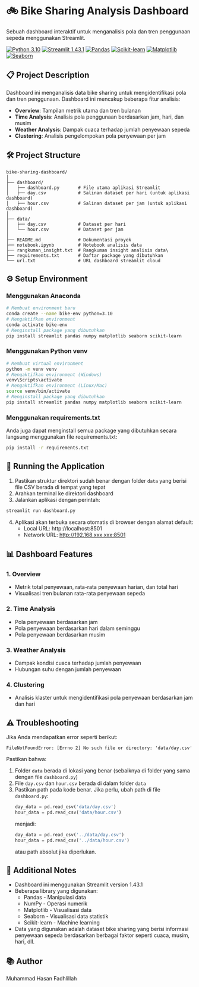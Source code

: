 # 🚲 Bike Sharing Analysis Dashboard

Sebuah dashboard interaktif untuk menganalisis pola dan tren penggunaan sepeda menggunakan Streamlit.

[![Python 3.10](https://img.shields.io/badge/Python-3.10-blue?logo=python)](https://www.python.org/)
[![Streamlit 1.43.1](https://img.shields.io/badge/Streamlit-1.43.1-FF4B4B?logo=streamlit)](https://streamlit.io/)
[![Pandas](https://img.shields.io/badge/Pandas-Latest-150458?logo=pandas)](https://pandas.pydata.org/)
[![Scikit-learn](https://img.shields.io/badge/Scikit--learn-Latest-F7931E?logo=scikit-learn)](https://scikit-learn.org/)
[![Matplotlib](https://img.shields.io/badge/Matplotlib-Latest-11557c?logo=python)](https://matplotlib.org/)
[![Seaborn](https://img.shields.io/badge/Seaborn-Latest-7db0bc?logo=python)](https://seaborn.pydata.org/)

## 📋 Project Description

Dashboard ini menganalisis data bike sharing untuk mengidentifikasi pola dan tren penggunaan. Dashboard ini mencakup beberapa fitur analisis:

- **Overview**: Tampilan metrik utama dan tren bulanan
- **Time Analysis**: Analisis pola penggunaan berdasarkan jam, hari, dan musim
- **Weather Analysis**: Dampak cuaca terhadap jumlah penyewaan sepeda
- **Clustering**: Analisis pengelompokan pola penyewaan per jam

## 🛠️ Project Structure

```
bike-sharing-dashboard/
│
├── dashboard/
│   ├── dashboard.py       # File utama aplikasi Streamlit
│   ├── day.csv            # Salinan dataset per hari (untuk aplikasi dashboard)
│   ├── hour.csv           # Salinan dataset per jam (untuk aplikasi dashboard)
│
├── data/
│   ├── day.csv            # Dataset per hari
│   └── hour.csv           # Dataset per jam
│
├── README.md              # Dokumentasi proyek
├── notebook.ipynb         # Notebook analisis data
├── rangkuman_insight.txt  # Rangkuman insight analisis data\
├── requirements.txt       # Daftar package yang dibutuhkan
└── url.txt                # URL dashboard streamlit cloud
```

## ⚙️ Setup Environment

### Menggunakan Anaconda

```bash
# Membuat environment baru
conda create --name bike-env python=3.10
# Mengaktifkan environment
conda activate bike-env
# Menginstall package yang dibutuhkan
pip install streamlit pandas numpy matplotlib seaborn scikit-learn
```

### Menggunakan Python venv

```bash
# Membuat virtual environment
python -m venv venv
# Mengaktifkan environment (Windows)
venv\Scripts\activate
# Mengaktifkan environment (Linux/Mac)
source venv/bin/activate
# Menginstall package yang dibutuhkan
pip install streamlit pandas numpy matplotlib seaborn scikit-learn
```

### Menggunakan requirements.txt

Anda juga dapat menginstall semua package yang dibutuhkan secara langsung menggunakan file requirements.txt:

```bash
pip install -r requirements.txt
```

## 🚀 Running the Application

1. Pastikan struktur direktori sudah benar dengan folder `data` yang berisi file CSV berada di tempat yang tepat
2. Arahkan terminal ke direktori dashboard
3. Jalankan aplikasi dengan perintah:

```bash
streamlit run dashboard.py
```

4. Aplikasi akan terbuka secara otomatis di browser dengan alamat default:
   - Local URL: http://localhost:8501
   - Network URL: http://192.168.xxx.xxx:8501

## 📊 Dashboard Features

### 1. Overview

- Metrik total penyewaan, rata-rata penyewaan harian, dan total hari
- Visualisasi tren bulanan rata-rata penyewaan sepeda

### 2. Time Analysis

- Pola penyewaan berdasarkan jam
- Pola penyewaan berdasarkan hari dalam seminggu
- Pola penyewaan berdasarkan musim

### 3. Weather Analysis

- Dampak kondisi cuaca terhadap jumlah penyewaan
- Hubungan suhu dengan jumlah penyewaan

### 4. Clustering

- Analisis klaster untuk mengidentifikasi pola penyewaan berdasarkan jam dan hari

## ⚠️ Troubleshooting

Jika Anda mendapatkan error seperti berikut:

```
FileNotFoundError: [Errno 2] No such file or directory: 'data/day.csv'
```

Pastikan bahwa:

1. Folder `data` berada di lokasi yang benar (sebaiknya di folder yang sama dengan file `dashboard.py`)
2. File `day.csv` dan `hour.csv` berada di dalam folder `data`
3. Pastikan path pada kode benar. Jika perlu, ubah path di file `dashboard.py`:
   ```python
   day_data = pd.read_csv('data/day.csv')
   hour_data = pd.read_csv('data/hour.csv')
   ```
   menjadi:
   ```python
   day_data = pd.read_csv('../data/day.csv')
   hour_data = pd.read_csv('../data/hour.csv')
   ```
   atau path absolut jika diperlukan.

## 📝 Additional Notes

- Dashboard ini menggunakan Streamlit version 1.43.1
- Beberapa library yang digunakan:
  - Pandas - Manipulasi data
  - NumPy - Operasi numerik
  - Matplotlib - Visualisasi data
  - Seaborn - Visualisasi data statistik
  - Scikit-learn - Machine learning
- Data yang digunakan adalah dataset bike sharing yang berisi informasi penyewaan sepeda berdasarkan berbagai faktor seperti cuaca, musim, hari, dll.

## 📚 Author

Muhammad Hasan Fadhlillah
